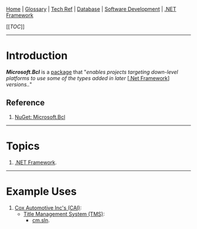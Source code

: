 [Home](/Slalom-LLC/Slalom-Consulting) | [Glossary](/Glossary) | [Tech Ref](/Tech-Ref) | [Database](/Tech-Ref/Software-Development/Database) | [Software Development](/Tech-Ref/Software-Development) | [.NET Framework](/Tech-Ref/Software-Development/NET-Framework)

[[_TOC_]]

---
# Introduction
***Microsoft.Bcl*** is a [package](/Tech-Ref/Microsoft/Microsoft-Windows/NuGet) that "_enables projects targeting down-level platforms to use some of the types added in later_ \[[.Net Framework](/Tech-Ref/Software-Development/NET-Framework)\] _versions.._"

## Reference
1. [NuGet: Microsoft.Bcl](https://www.nuget.org/packages/Microsoft.Bcl/)

---
# Topics
1. [.NET Framework](/Tech-Ref/Software-Development/NET-Framework).

---
# Example Uses
1. [Cox Automotive Inc's (CAI)](/Clients/CAI-\(Cox-Automotive-Inc\)):
   - [Title Management System (TMS)](/Clients/CAI-\(Cox-Automotive-Inc\)/Infrastructure-\(CAI\)/Systems-and-Services-\(CAI\)/TMS):
      - [cm.sln](/Clients/CAI-\(Cox-Automotive-Inc\)/Infrastructure-\(CAI\)/Systems-and-Services-\(CAI\)/TMS/cm.sln#third-party-components).
